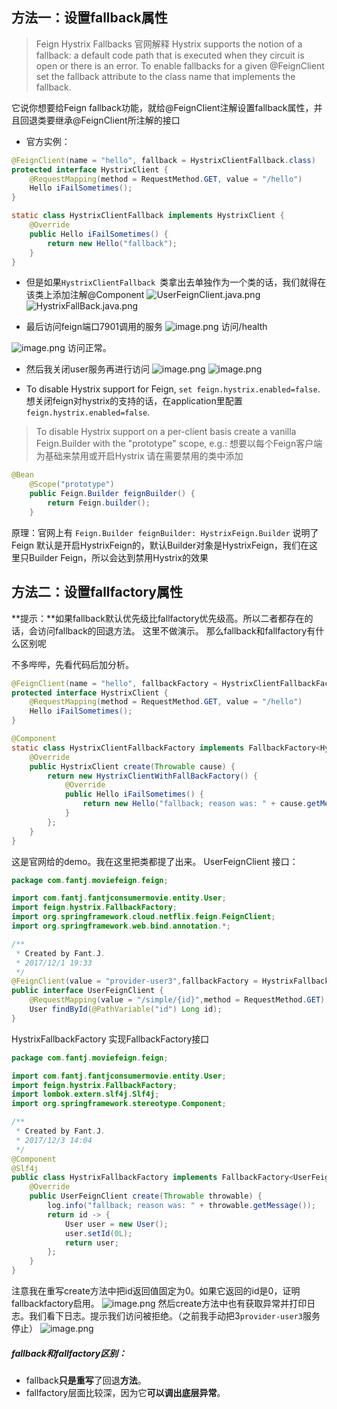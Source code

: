 ##  方法一：设置fallback属性
>Feign Hystrix Fallbacks 官网解释
Hystrix supports the notion of a fallback: a default code path that is executed when they circuit is open or there is an error. To enable fallbacks for a given @FeignClient set the fallback attribute to the class name that implements the fallback.



它说你想要给Feign fallback功能，就给@FeignClient注解设置fallback属性，并且回退类要继承@FeignClient所注解的接口
* 官方实例：
```java
@FeignClient(name = "hello", fallback = HystrixClientFallback.class)
protected interface HystrixClient {
    @RequestMapping(method = RequestMethod.GET, value = "/hello")
    Hello iFailSometimes();
}

static class HystrixClientFallback implements HystrixClient {
    @Override
    public Hello iFailSometimes() {
        return new Hello("fallback");
    }
}
```
* 但是如果`HystrixClientFallback `类拿出去单独作为一个类的话，我们就得在该类上添加注解@Component
![UserFeignClient.java.png](http://upload-images.jianshu.io/upload_images/5786888-3e261feb976722f2.png?imageMogr2/auto-orient/strip%7CimageView2/2/w/1240)
![HystrixFallBack.java.png](http://upload-images.jianshu.io/upload_images/5786888-2aa8fe86531b4e7a.png?imageMogr2/auto-orient/strip%7CimageView2/2/w/1240)

* 最后访问feign端口7901调用的服务
![image.png](http://upload-images.jianshu.io/upload_images/5786888-41e4b1d6ddb0e987.png?imageMogr2/auto-orient/strip%7CimageView2/2/w/1240)
访问/health 

![image.png](http://upload-images.jianshu.io/upload_images/5786888-17608fddf951dc47.png?imageMogr2/auto-orient/strip%7CimageView2/2/w/1240)
访问正常。

* 然后我关闭user服务再进行访问
![image.png](http://upload-images.jianshu.io/upload_images/5786888-90b938d557061c08.png?imageMogr2/auto-orient/strip%7CimageView2/2/w/1240)
![image.png](http://upload-images.jianshu.io/upload_images/5786888-7043a83fc191af5d.png?imageMogr2/auto-orient/strip%7CimageView2/2/w/1240)

* To disable Hystrix support for Feign, `set feign.hystrix.enabled=false`.
想关闭feign对hystrix的支持的话，在application里配置`feign.hystrix.enabled=false`.
>To disable Hystrix support on a per-client basis create a vanilla Feign.Builder with the "prototype" scope, e.g.:
想要以每个Feign客户端为基础来禁用或开启Hystrix
请在需要禁用的类中添加
```java
@Bean
	@Scope("prototype")
	public Feign.Builder feignBuilder() {
		return Feign.builder();
	}
```
原理：官网上有
`Feign.Builder feignBuilder: HystrixFeign.Builder`
说明了 Feign 默认是开启HystrixFeign的，默认Builder对象是HystrixFeign，我们在这里只Builder  Feign，所以会达到禁用Hystrix的效果
##  方法二：设置fallfactory属性
**提示：**如果fallback默认优先级比fallfactory优先级高。所以二者都存在的话，会访问fallback的回退方法。
这里不做演示。
那么fallback和fallfactory有什么区别呢

不多哔哔，先看代码后加分析。
```java
@FeignClient(name = "hello", fallbackFactory = HystrixClientFallbackFactory.class)
protected interface HystrixClient {
	@RequestMapping(method = RequestMethod.GET, value = "/hello")
	Hello iFailSometimes();
}

@Component
static class HystrixClientFallbackFactory implements FallbackFactory<HystrixClient> {
	@Override
	public HystrixClient create(Throwable cause) {
		return new HystrixClientWithFallBackFactory() {
			@Override
			public Hello iFailSometimes() {
				return new Hello("fallback; reason was: " + cause.getMessage());
			}
		};
	}
}
```
这是官网给的demo。我在这里把类都提了出来。
UserFeignClient  接口：
```java
package com.fantj.moviefeign.feign;

import com.fantj.fantjconsumermovie.entity.User;
import feign.hystrix.FallbackFactory;
import org.springframework.cloud.netflix.feign.FeignClient;
import org.springframework.web.bind.annotation.*;

/**
 * Created by Fant.J.
 * 2017/12/1 19:33
 */
@FeignClient(value = "provider-user3",fallbackFactory = HystrixFallbackFactory.class)
public interface UserFeignClient {
    @RequestMapping(value = "/simple/{id}",method = RequestMethod.GET)
    User findById(@PathVariable("id") Long id);
}
```
HystrixFallbackFactory 实现FallbackFactory接口
```java
package com.fantj.moviefeign.feign;

import com.fantj.fantjconsumermovie.entity.User;
import feign.hystrix.FallbackFactory;
import lombok.extern.slf4j.Slf4j;
import org.springframework.stereotype.Component;

/**
 * Created by Fant.J.
 * 2017/12/3 14:04
 */
@Component
@Slf4j
public class HystrixFallbackFactory implements FallbackFactory<UserFeignClient>{
    @Override
    public UserFeignClient create(Throwable throwable) {
        log.info("fallback; reason was: " + throwable.getMessage());
        return id -> {
            User user = new User();
            user.setId(0L);
            return user;
        };
    }
}
```
注意我在重写create方法中把id返回值固定为0。如果它返回的id是0，证明fallbackfactory启用。
![image.png](http://upload-images.jianshu.io/upload_images/5786888-a6b3c627b2a7dd73.png?imageMogr2/auto-orient/strip%7CimageView2/2/w/1240)
然后create方法中也有获取异常并打印日志。我们看下日志。提示我们访问被拒绝。（之前我手动把3`provider-user3`服务停止）
![image.png](http://upload-images.jianshu.io/upload_images/5786888-0a4bf97581d997fb.png?imageMogr2/auto-orient/strip%7CimageView2/2/w/1240)

#####   fallback和fallfactory区别：
* fallback**只是重写**了回退**方法**。
* fallfactory层面比较深，因为它**可以调出底层异常**。

